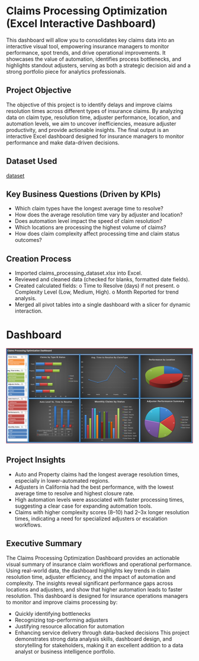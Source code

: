 # Claims Processing Optimization (Excel Interactive Dashboard)
This dashboard will allow you to consolidates key claims data into an interactive visual tool, empowering insurance managers to monitor performance, spot trends, and drive operational improvements. It showcases the value of automation, identifies process bottlenecks, and highlights standout adjusters, serving as both a strategic decision aid and a strong portfolio piece for analytics professionals.
## Project Objective
The objective of this project is to identify delays and improve claims resolution times across different types of insurance claims. By analyzing data on claim type, resolution time, adjuster performance, location, and automation levels, we aim to uncover inefficiencies, measure adjuster productivity, and provide actionable insights. The final output is an interactive Excel dashboard designed for insurance managers to monitor performance and make data-driven decisions.
## Dataset Used
<a href="https://github.com/lbrownjr75-glitch/Claim-Processing-Optimization/blob/main/claims_processing_dataset1.0.xlsx">dataset</a>
## Key Business Questions (Driven by KPIs)
-	Which claim types have the longest average time to resolve?
-	How does the average resolution time vary by adjuster and location?
-	Does automation level impact the speed of claim resolution?
-	Which locations are processing the highest volume of claims?
-	How does claim complexity affect processing time and claim status outcomes?
## Creation Process
-	Imported claims_processing_dataset.xlsx into Excel.
-	Reviewed and cleaned data (checked for blanks, formatted date fields). 
-	Created calculated fields:
o	Time to Resolve (days) if not present.
o	Complexity Level (Low, Medium, High). 
o	Month Reported for trend analysis.
-	Merged all pivot tables into a single dashboard with a slicer for dynamic interaction.
# Dashboard
![image alt](https://github.com/lbrownjr75-glitch/Claim-Processing-Optimization/blob/main/Screenshot%202025-08-06%20115812.png)
## Project Insights
-	Auto and Property claims had the longest average resolution times, especially in lower-automated regions.
-	Adjusters in California had the best performance, with the lowest average time to resolve and highest closure rate.
-	High automation levels were associated with faster processing times, suggesting a clear case for expanding automation tools.
-	Claims with higher complexity scores (8–10) had 2–3x longer resolution times, indicating a need for specialized adjusters or escalation workflows.
## Executive Summary
The Claims Processing Optimization Dashboard provides an actionable visual summary of insurance claim workflows and operational performance. Using real-world data, the dashboard highlights key trends in claim resolution time, adjuster efficiency, and the impact of automation and complexity. The insights reveal significant performance gaps across locations and adjusters, and show that higher automation leads to faster resolution.
This dashboard is designed for insurance operations managers to monitor and improve claims processing by:
-	Quickly identifying bottlenecks
-	Recognizing top-performing adjusters
-	Justifying resource allocation for automation
-	Enhancing service delivery through data-backed decisions
This project demonstrates strong data analysis skills, dashboard design, and storytelling for stakeholders, making it an excellent addition to a data analyst or business intelligence portfolio.
